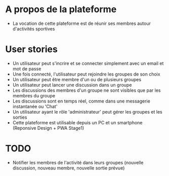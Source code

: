 # A propos de la plateforme

* La vocation de cette plateforme est de réunir ses membres autour d'activités sportives

# User stories

* Un utilisateur peut s'incrire et se connecter simplement avec un email et mot de passe
* Une fois connecté, l'utilisateur peut rejoindre les groupes de son choix
* Un utilisateur peut être membre d'un ou de plusieurs groupes
* Un utilisateur peut lancer une discussion dans un groupe
* Les discussions des membres d'un groupe ne sont visibles que par les membres du groupe
* Les discussions sont en temps réel, comme dans une messagerie instantanée ou 'Chat'
* Un utilisateur ayant le rôle 'administrateur' peut gérer les groupes et les sorties
* Cette plateforme est utilisable depuis un PC et un smartphone (Reponsive Design + PWA Stage1)  

# TODO

* Notifier les membres de l'activité dans leurs groupes (nouvelle discussion, nouveau membre, nouvelle sortie prévue)
